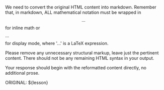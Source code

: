 We need to convert the original HTML content into markdown.
Remember that, in markdown, ALL mathematical notation must be wrapped in 
$$ ... $$ for inline math or $$$$ ... $$$$ for display mode, where '...' 
is a LaTeX expression.

Please remove any unnecessary structural markup, leave just the pertinent content.
There should not be any remaining HTML syntax in your output.

Your response should begin with the reformatted content directly, no additional prose.

ORIGINAL:
${lesson}